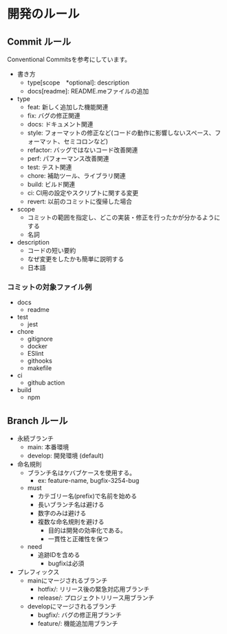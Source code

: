 # 開発のルール

## Commit ルール

Conventional Commitsを参考にしています。

- 書き方
  - type[scope　*optional]: description
  - docs[readme]: README.meファイルの追加
- type
  - feat: 新しく追加した機能関連
  - fix: バグの修正関連
  - docs: ドキュメント関連
  - style: フォーマットの修正など(コードの動作に影響しないスペース、フォーマット、セミコロンなど)
  - refactor: バッグではないコード改善関連
  - perf: パフォーマンス改善関連
  - test: テスト関連
  - chore: 補助ツール、ライブラリ関連
  - build: ビルド関連
  - ci: CI用の設定やスクリプトに関する変更
  - revert: 以前のコミットに復帰した場合
- scope
  - コミットの範囲を指定し、どこの実装・修正を行ったかが分かるようにする
  - 名詞
- description
  - コードの短い要約
  - なぜ変更をしたかも簡単に説明する
  - 日本語

### コミットの対象ファイル例

- docs
  - readme
- test
  - jest
- chore
  - gitignore
  - docker
  - ESlint
  - githooks
  - makefile
- ci
  - github action
- build
  - npm

## Branch ルール

- 永続ブランチ
  - main: 本番環境
  - develop: 開発環境 (default)
- 命名規則
  - ブランチ名はケバブケースを使用する。
    - ex: feature-name, bugfix-3254-bug
  - must
    - カテゴリー名(prefix)で名前を始める
    - 長いブランチ名は避ける
    - 数字のみは避ける
    - 複数な命名規則を避ける
      - 目的は開発の効率化である。
      - 一貫性と正確性を保つ
  - need
    - 追跡IDを含める
      - bugfixは必須
- プレフィックス
  - mainにマージされるブランチ
    - hotfix/: リリース後の緊急対応用ブランチ
    - release/: プロジェクトリリース用ブランチ
  - developにマージされるブランチ
    - bugfix/: バグの修正用ブランチ
    - feature/: 機能追加用ブランチ
